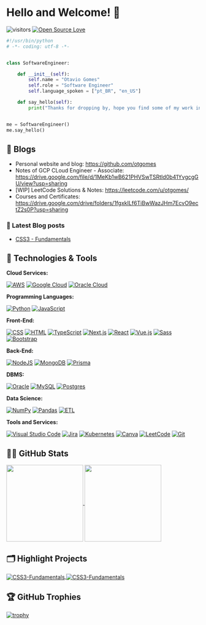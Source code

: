 # Hello and Welcome! 👋

![visitors](https://visitor-badge.laobi.icu/badge?page_id=otgomes)
[![Open Source Love](https://badges.frapsoft.com/os/v1/open-source.svg?v=102)](https://github.com/ellerbrock/open-source-badge/)

```python
#!/usr/bin/python
# -*- coding: utf-8 -*-


class SoftwareEngineer:

    def __init__(self):
        self.name = "Otavio Gomes"
        self.role = "Software Engineer"
        self.language_spoken = ["pt_BR", "en_US"]

    def say_hello(self):
        print("Thanks for dropping by, hope you find some of my work interesting.")


me = SoftwareEngineer()
me.say_hello()
```

## 📝 Blogs

- Personal website and blog: https://github.com/otgomes
- Notes of GCP CLoud Engineer - Associate: https://drive.google.com/file/d/1MeKb1wB621PHVSwTSRtId0b41YvgcgGU/view?usp=sharing
- [WIP] LeetCode Solutions & Notes: https://leetcode.com/u/otgomes/
- Courses and Certificates: https://drive.google.com/drive/folders/1fgxkILf6TiBwWazJHm7EcvO9ectZ2s0P?usp=sharing

### 📔 Latest Blog posts

<!-- BLOG-POST-LIST:START -->
- [CSS3 - Fundamentals](https://github.com/otgomes/CSS3-Fundamentals)
<!-- BLOG-POST-LIST:END -->

## 🔧 Technologies & Tools

**Cloud Services:**

[![AWS](https://img.shields.io/badge/AWS-%23FF9900.svg?logo=amazon-web-services&logoColor=white)](#)
[![Google Cloud](https://img.shields.io/badge/Google%20Cloud-%234285F4.svg?logo=google-cloud&logoColor=white)](#)
[![Oracle Cloud](https://custom-icon-badges.demolab.com/badge/Oracle%20Cloud-F80000?logo=oracle&logoColor=white)](#)

**Programming Languages:**

[![Python](https://img.shields.io/badge/Python-3776AB?logo=python&logoColor=fff)](#)
[![JavaScript](https://img.shields.io/badge/JavaScript-F7DF1E?logo=javascript&logoColor=000)](#)

**Front-End:**

[![CSS](https://img.shields.io/badge/CSS-1572B6?logo=css3&logoColor=fff)](#)
[![HTML](https://img.shields.io/badge/HTML-%23E34F26.svg?logo=html5&logoColor=white)](#)
[![TypeScript](https://img.shields.io/badge/TypeScript-3178C6?logo=typescript&logoColor=fff)](#)
[![Next.js](https://img.shields.io/badge/Next.js-black?logo=next.js&logoColor=white)](#)
[![React](https://img.shields.io/badge/React-%2320232a.svg?logo=react&logoColor=%2361DAFB)](#)
[![Vue.js](https://img.shields.io/badge/Vue.js-4FC08D?logo=vuedotjs&logoColor=fff)](#)
[![Sass](https://img.shields.io/badge/Sass-C69?logo=sass&logoColor=fff)](#)
[![Bootstrap](https://img.shields.io/badge/Bootstrap-7952B3?logo=bootstrap&logoColor=fff)](#)

**Back-End:**

[![NodeJS](https://img.shields.io/badge/Node.js-6DA55F?logo=node.js&logoColor=white)](#)
[![MongoDB](https://img.shields.io/badge/MongoDB-%234ea94b.svg?logo=mongodb&logoColor=white)](#)
[![Prisma](https://img.shields.io/badge/Prisma-2D3748?logo=prisma&logoColor=white)](#)

**DBMS:**

[![Oracle](https://custom-icon-badges.demolab.com/badge/Oracle-F80000?logo=oracle&logoColor=fff)](#)
[![MySQL](https://img.shields.io/badge/MySQL-4479A1?logo=mysql&logoColor=fff)](#)
[![Postgres](https://img.shields.io/badge/Postgres-%23316192.svg?logo=postgresql&logoColor=white)](#)

**Data Science:**

[![NumPy](https://img.shields.io/badge/NumPy-4DABCF?logo=numpy&logoColor=fff)](#)
[![Pandas](https://img.shields.io/badge/Pandas-150458?logo=pandas&logoColor=fff)](#)
[![ETL](https://custom-icon-badges.demolab.com/badge/ETL-9370DB?logo=etl-logo&logoColor=fff)](#)

**Tools and Services:**

[![Visual Studio Code](https://custom-icon-badges.demolab.com/badge/Visual%20Studio%20Code-0078d7.svg?logo=vsc&logoColor=white)](#)
[![Jira](https://img.shields.io/badge/Jira-0052CC?logo=jira&logoColor=fff)](#)
[![Kubernetes](https://img.shields.io/badge/Kubernetes-326CE5?logo=kubernetes&logoColor=fff)](#)
[![Canva](https://img.shields.io/badge/Canva-%2300C4CC.svg?&logo=Canva&logoColor=white)](#)
[![LeetCode](https://img.shields.io/badge/LeetCode-000000?logo=LeetCode&logoColor=#d16c06)](#)
[![Git](https://img.shields.io/badge/Git-F05032?logo=git&logoColor=fff)](#)

## 👨‍💻 GitHub Stats

<a href="https://github.com/otgomes/github-readme-stats">
  <img height=200 align="center" src="https://github-readme-stats.vercel.app/api?username=otgomes&show_icons=true&theme=calm_pink&rank_icon=github&title_color=8957e5&text_color=f5f0e1&icon_color=fa5e55&bg_color=11161c&border_color=f5f0e1" />
</a>
<a href="https://github.com/otgomes/convoychat">
  <img height=200 align="center" src="https://github-readme-stats.vercel.app/api/top-langs?username=otgomes&layout=compact&langs_count=&card_width=320&theme=calm_pink&title_color=8957e5&text_color=f5f0e1&icon_color=&bg_color=11161c&border_color=f5f0e1" />
</a>

## 🗂️ Highlight Projects

<a href="https://github.com/otgomes/CSS3-Fundamentals">
  <img align="center" src="https://github-readme-stats.vercel.app/api/pin/?username=otgomes&repo=CSS3-Fundamentals&theme=catppuccin_latte" alt="CSS3-Fundamentals" />
</a>
<a href="https://github.com/otgomes/CSS3-Fundamentals">
  <img align="center" src="https://github-readme-stats.vercel.app/api/pin/?username=otgomes&repo=CSS3-Fundamentals&theme=catppuccin_latte" alt="CSS3-Fundamentals" />
</a>

## 🏆 GitHub Trophies

[![trophy](https://github-profile-trophy.vercel.app/?username=otgomes&theme=discord)](https://github.com/otgomes/github-profile-trophy)

